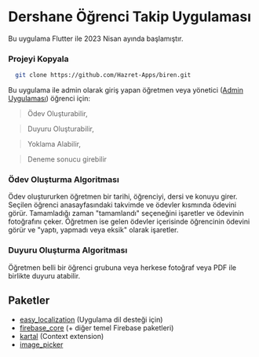 # Dershane Öğrenci Takip Uygulaması

Bu uygulama Flutter ile 2023 Nisan ayında başlamıştır.

### Projeyi Kopyala

```bash
  git clone https://github.com/Hazret-Apps/biren.git
```

Bu uygulama ile admin olarak giriş yapan öğretmen veya yönetici ([Admin Uygulaması](https://github.com/Hazret-Apps/biren-admin)) öğrenci için:

> Ödev Oluşturabilir,


> Duyuru Oluşturabilir,


> Yoklama Alabilir,


> Deneme sonucu girebilir

### Ödev Oluşturma Algoritması
Ödev oluştururken öğretmen bir tarihi, öğrenciyi, dersi ve konuyu girer. Seçilen öğrenci anasayfasındaki takvimde ve ödevler kısmında ödevini görür. Tamamladığı zaman "tamamlandı" seçeneğini işaretler ve ödevinin fotoğrafını çeker. Öğretmen ise gelen ödevler içerisinde öğrencinin ödevini görür ve "yaptı, yapmadı veya eksik" olarak işaretler. 

### Duyuru Oluşturma Algoritması
Öğretmen belli bir öğrenci grubuna veya herkese fotoğraf veya PDF ile birlikte duyuru atabilir.

## Paketler
- [easy_localization](https://pub.dev/packages/easy_localization) (Uygulama dil desteği için)
- [firebase_core](https://pub.dev/packages/firebase_core) (+ diğer temel Firebase paketleri)
- [kartal](https://pub.dev/packages/kartal) (Context extension)
- [image_picker](https://pub.dev/packages/image_picker)
